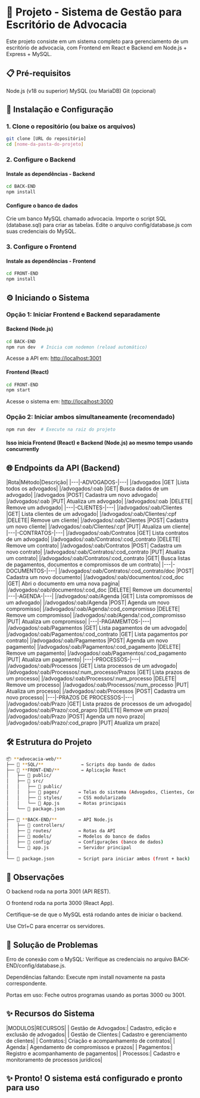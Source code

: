 # 📝 Projeto - Sistema de Gestão para Escritório de Advocacia

Este projeto consiste em um sistema completo para gerenciamento de um escritório de advocacia, com Frontend em React e Backend em Node.js + Express + MySQL.

## 📋 Pré-requisitos

Node.js (v18 ou superior)
MySQL (ou MariaDB)
Git (opcional)

## 🚀 Instalação e Configuração

### 1. Clone o repositório (ou baixe os arquivos)

```bash
git clone [URL do repositório]  
cd [nome-da-pasta-do-projeto]  
```

### 2. Configure o Backend

#### Instale as dependências - Backend

```bash
cd BACK-END  
npm install  
```

#### Configure o banco de dados

Crie um banco MySQL chamado advocacia.
Importe o script SQL (database.sql) para criar as tabelas.
Edite o arquivo config/database.js com suas credenciais do MySQL.

### 3. Configure o Frontend

#### Instale as dependências - Frontend

```bash
cd FRONT-END  
npm install  
```

## ⚙️ Iniciando o Sistema

### Opção 1: Iniciar Frontend e Backend separadamente

#### Backend (Node.js)

```bash
cd BACK-END  
npm run dev  # Inicia com nodemon (reload automático)  
```

Acesse a API em: <http://localhost:3001>

#### Frontend (React)

```bash
cd FRONT-END  
npm start  
```

Acesse o sistema em: <http://localhost:3000>

### Opção 2: Iniciar ambos simultaneamente (recomendado)

```bash
npm run dev  # Execute na raiz do projeto  
```

#### Isso inicia Frontend (React) e Backend (Node.js) ao mesmo tempo usando concurrently

## 🌐 Endpoints da API (Backend)

|Rota|Método|Descrição|
|---|-ADVOGADOS-|---|
|/advogados |GET |Lista todos os advogados|
|/advogados/:oab |GET| Busca dados de um advogado|
|/advogados |POST| Cadastra um novo advogado|
|/advogados/:oab |PUT| Atualiza um advogado|
|/advogados/:oab |DELETE| Remove um advogado|
|---|-CLIENTES-|---|
|/advogados/:oab/Clientes |GET| Lista clientes de um advogado|
|/advogados/:oab/Clientes/:cpf |DELETE| Remove um cliente|
|/advogados/:oab/Clientes |POST| Cadastra um novo cliente|
|/advogados/:oab/Clientes/:cpf |PUT| Atualiza um cliente|
|---|-CONTRATOS-|---|
|/advogados/:oab/Contratos |GET| Lista contratos de um advogado|
|/advogados/:oab/Contratos/:cod_contrato |DELETE| Remove um contrato|
|/advogados/:oab/Contratos |POST| Cadastra um novo contrato|
|/advogados/:oab/Contratos/:cod_contrato |PUT| Atualiza um contrato|
|/advogados/:oab/Contratos/:cod_contrato |GET| Busca listas de pagamentos, documentos e compromissos de um contrato|
|---|-DOCUMENTOS-|---|
|/advogados/:oab/Contratos/:cod_contrato/doc |POST| Cadastra um novo documento|
|/advogados/:oab/documentos/:cod_doc |GET| Abri o documento em uma nova pagina|
|/advogados/:oab/documentos/:cod_doc |DELETE| Remove um documento|
|---|-AGENDA-|---|
|/advogados/:oab/Agenda |GET| Lista compromissos de um advogado|
|/advogados/:oab/Agenda |POST| Agenda um novo compromisso|
|/advogados/:oab/Agenda/:cod_compromisso |DELETE| Remove um compromisso|
|/advogados/:oab/Agenda/:cod_compromisso |PUT| Atualiza um compromisso|
|---|-PAGAMEMTOS-|---|
|/advogados/:oab/Pagamentos |GET| Lista pagamentos de um advogado|
|/advogados/:oab/Pagamentos/:cod_contrato |GET| Lista pagamentos por contrato|
|/advogados/:oab/Pagamentos |POST| Agenda um novo pagamento|
|/advogados/:oab/Pagamentos/:cod_pagamento |DELETE| Remove um pagamento|
|/advogados/:oab/Pagamentos/:cod_pagamento |PUT| Atualiza um pagamento|
|---|-PROCESSOS-|---|
|/advogados/:oab/Processos |GET| Lista processos de um advogado|
|/advogados/:oab/Processos/:num_processo/Prazos |GET| Lista prazos de um processo|
|/advogados/:oab/Processos/:num_processo |DELETE| Remove um processo|
|/advogados/:oab/Processos/:num_processo |PUT| Atualiza um processo|
|/advogados/:oab/Processos |POST| Cadastra um novo processo|
|---|-PRAZOS DE PROCESSOS-|---|
|/advogados/:oab/Prazo |GET| Lista prazos de processos de um advogado|
|/advogados/:oab/Prazo/:cod_prapro |DELETE| Remove um prazo|
|/advogados/:oab/Prazo |POST| Agenda um novo prazo|
|/advogados/:oab/Prazo/:cod_prapro |PUT| Atualiza um prazo|

## 🛠 Estrutura do Projeto

```bash
📦 **advocacia-web/**  
├── 📂 **SQL/**              → Scripts dop bando de dados  
├── 📂 **FRONT-END/**        → Aplicação React
│   ├── 📂 public/  
│   ├── 📂 src/  
│   │   ├── 📂 public/  
│   │   ├── 📂 pages/       → Telas do sistema (Advogados, Clientes, Contratos, etc.)  
│   │   ├── 📂 styles/      → CSS modularizado  
│   │   └── 📄 App.js       → Rotas principais  
│   └── 📄 package.json  
│  
├── 📂 **BACK-END/**        → API Node.js  
│   ├── 📂 controllers/ 
│   ├── 📂 routes/          → Rotas da API  
│   ├── 📂 models/          → Modelos do banco de dados  
│   ├── 📂 config/          → Configurações (banco de dados)  
│   └── 📄 app.js           → Servidor principal  
│  
└── 📄 package.json         → Script para iniciar ambos (front + back) 
```

## 📌 Observações

O backend roda na porta 3001 (API REST).

O frontend roda na porta 3000 (React App).

Certifique-se de que o MySQL está rodando antes de iniciar o backend.

Use Ctrl+C para encerrar os servidores.

## 🔧 Solução de Problemas

Erro de conexão com o MySQL: Verifique as credenciais no arquivo BACK-END/config/database.js.

Dependências faltando: Execute npm install novamente na pasta correspondente.

Portas em uso: Feche outros programas usando as portas 3000 ou 3001.

## ✨ Recursos do Sistema

|MODULOS|RECURSOS|
| Gestão de Advogados:| Cadastro, edição e exclusão de advogados|
| Gestão de Clientes:| Cadastro e gerenciamento de clientes|
| Contratos:| Criação e acompanhamento de contratos|
| Agenda:| Agendamento de compromissos e prazos|
| Pagamentos:| Registro e acompanhamento de pagamentos|
| Processos:| Cadastro e monitoramento de processos jurídicos|

## ✨ Pronto! O sistema está configurado e pronto para uso

